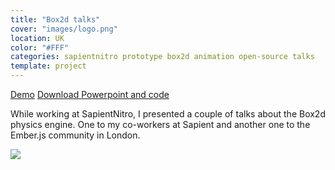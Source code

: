 ```yaml
---
title: "Box2d talks"
cover: "images/logo.png"
location: UK
color: "#FFF"
categories: sapientnitro prototype box2d animation open-source talks
template: project
---
```


<p class="align-center">
<a class="btn external" role="button" href="https://work.joanmira.com/talks/box2d/demo/" target="_blank" rel="noopener noreferrer">Demo</a>
<a class="btn github" role="button" href="https://work.joanmira.com/talks/box2d/brown_bag_box2d.zip" target="_blank" rel="noopener noreferrer">Download Powerpoint and code</a>
</p>

While working at SapientNitro, I presented a couple of talks about the Box2d physics engine. One to my co-workers at Sapient and another one to the Ember.js community in London.

![](/work/box2d-talk/images/1.png)
